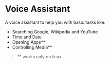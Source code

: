# Voice Assistant
A voice assistant to help you with basic tasks like:
- Searching Google, Wikipedia and YouTube
- Time and Date
- Opening Apps**
- Controlling Media**

> ** works only on linux
